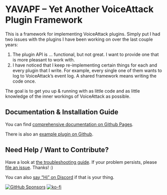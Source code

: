 ﻿# YAVAPF – Yet Another VoiceAttack Plugin Framework

This is a framework for implementing VoiceAttack plugins. Simply put I had two
issues with the plugins I have been working on over the last couple years:

1. The plugin API is … functional, but not great. I want to provide one that is
   more pleasant to work with.
2. I have noticed that I keep re-implementing certain things for each and every
   plugin that I write. For example, every single one of them wants to log to
   VoiceAttack’s event log. A shared framework means writing the code once.

The goal is to get you up & running with as little code and as little knowledge of
the inner workings of VoiceAttack as possible.

## Documentation & Installation Guide

You can find [comprehensive documentation on Github
Pages](https://alterNERDtive.github.io/YAVAPF).

There is also an [example plugin on
Github](https://github.com/alterNERDtive/YAVAPF/tree/release/ExamplePlugin).

## Need Help / Want to Contribute?

Have a look at [the troubleshooting
guide](https://alterNERDtive.github.io/YAVAPF/troubleshooting). If your problem
persists, please [file an
issue](https://github.com/alterNERDtive/YAVAPF/issues/new). Thanks! :)

You can also [say “Hi” on Discord](https://discord.gg/3pWdJwfJc5) if that is
your thing.

[![GitHub Sponsors](https://img.shields.io/github/sponsors/alterNERDtive?style=for-the-badge)](https://github.com/sponsors/alterNERDtive)
[![ko-fi](https://ko-fi.com/img/githubbutton_sm.svg)](https://ko-fi.com/S6S1DLYBS)

